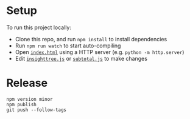 # Setup

To run this project locally:

- Clone this repo, and run `npm install` to install dependencies
- Run `npm run watch` to start auto-compiling
- Open [`index.html`](index.html) using a HTTP server (e.g. `python -m http.server`)
- Edit [`insighttree.js`](insighttree.js) or [`subtotal.js`](subtotal.js) to make changes

# Release

```shell
npm version minor
npm publish
git push --follow-tags
```
